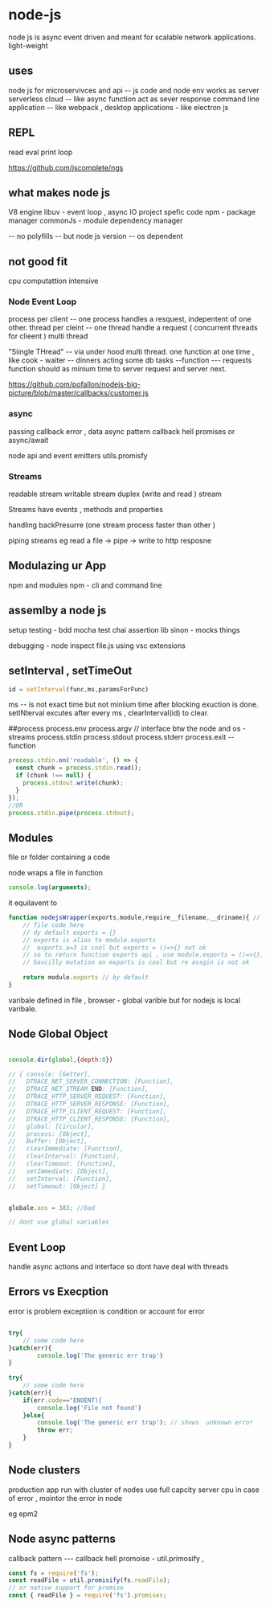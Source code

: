 # node-js
node js is async event driven and meant for scalable  network applications.
light-weight 

## uses
node js for microservivces and api -- js code and node env works as server
serverless cloud -- like async function act as sever response 
command line application -- like webpack  , 
desktop applications - like electron js

## REPL
read eval print loop

https://github.com/jscomplete/ngs

## what makes node js 
V8 engine
libuv - event loop , async IO
project spefic code
npm - package manager
commonJs - module dependency manager

-- no polyfills 
-- but node js version 
-- os dependent 
## not good fit
cpu computattion intensive


  ### Node Event Loop

process per client -- one process handles a resquest, indepentent of one other.
thread per cleint -- one thread handle a request ( concurrent threads for clieent ) multi thread


"Siingle THread" -- via under hood multi thread.
one function at one time , 
like cook - waiter -- dinners 
 acting some db tasks --function --- requests 
 function should as minium time to server request and server next.
  
  https://github.com/pofallon/nodejs-big-picture/blob/master/callbacks/customer.js
  
  ### async 
  passing callback error , data 
  async pattern 
  callback hell
  promises or async/await 
  
   node api and event emitters
   utils.promisfy
   
   
   ### Streams
   readable stream 
   writable stream 
   duplex (write and read ) stream 
   
   
   Streams have events , methods and properties
   
   handling backPresurre (one stream process faster than other )
   
   piping streams 
   eg 
   read a file -> pipe -> write to http resposne
   
   ## Modulazing ur App
   npm and modules
   npm - cli and command line
   
   ## assemlby a node js 
   setup 
   testing - bdd
   mocha test 
   chai assertion lib
   sinon - mocks things
   
   debugging - node inspect file.js
                using vsc extensions
                
## setInterval , setTimeOut
```js
id = setInterval(func,ms,paramsForFunc)
```

ms -- is not exact time but not miniium time after blocking exuction is done.
setINterval excutes after every ms , clearInterval(id) to clear.


##process
process.env
process.argv
// interface btw the node and os - streams
process.stdin
process.stdout
process.stderr
process.exit -- function
```js
process.stdin.on('readable', () => {
  const chunk = process.stdin.read();
  if (chunk !== null) {
    process.stdout.write(chunk);
  }
});
//OR 
process.stdin.pipe(process.stdout);
```


## Modules
file or folder containing a code

node wraps a file in function

```js
console.log(arguments);

```

it equilavent to 
```js
function nodejsWrapper(exports,module,require__filename,__driname){ // commonJS module
    // file code here
    // dy default exports = {}
    // exports is alias to module.exports
    //  exports.a=3 is cool but exports = ()=>{} not ok
    // so to return function exports api , use module.exports = ()=>{};
    // bascilly mutation on exports is cool but re assgin is not ok
    
    return module.exports // by default
}
```

varibale defined in file , browser - global varible but for nodejs is local varibale.


## Node Global Object
```js

console.dir(global,{depth:0})

// { console: [Getter],
//   DTRACE_NET_SERVER_CONNECTION: [Function],
//   DTRACE_NET_STREAM_END: [Function],
//   DTRACE_HTTP_SERVER_REQUEST: [Function],
//   DTRACE_HTTP_SERVER_RESPONSE: [Function],
//   DTRACE_HTTP_CLIENT_REQUEST: [Function],
//   DTRACE_HTTP_CLIENT_RESPONSE: [Function],
//   global: [Circular],
//   process: [Object],
//   Buffer: [Object],
//   clearImmediate: [Function],
//   clearInterval: [Function],
//   clearTimeout: [Function],
//   setImmediate: [Object],
//   setInterval: [Function],
//   setTimeout: [Object] }


globale.ans = 383; //bad

// dont use global variables 
```

## Event Loop
handle async actions and interface so dont have deal with threads


## Errors vs Execption
error is problem
exceptiion is condition or account for error

```js

try{
    // some code here
}catch(err){
        console.log('The generic err trap')
}
    
try{
    // some code here
}catch(err){
    if(err.code=="ENOENT){
        console.log('File not found')
    }else{
        console.log('The generic err trap'); // shows  unknown error
        throw err;
    }
}   
```

## Node clusters
production app run with cluster of nodes
 use full capcity server cpu 
 in case of error , mointor the error in node
 
 eg epm2
 
 ## Node async patterns
 callback pattern --- callback hell
 promoise - util.primosify , 
 
 ```js
 const fs = require('fs');
 const readFile = util.promisify(fs.readFile);
 // or native support for promise 
 const { readFile } = require('fs').promises;
 ```
 
 









                 
   
   
   
   
    
 



